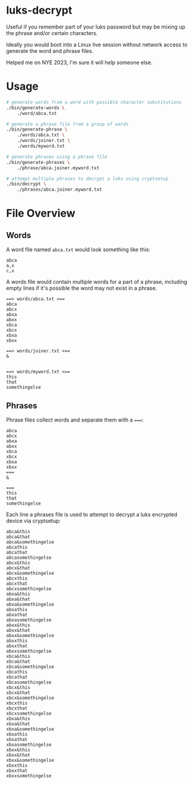 # luks-decrypt

Useful if you remember part of your luks password but may be mixing up the phrase and/or certain characters.

Ideally you would boot into a Linux live session without network access to generate the word and phrase files.

Helped me on NYE 2023, I'm sure it will help someone else.

# Usage

```bash
# generate words from a word with possible character substitutions
./bin/generate-words \
    ./word/abca.txt

# generate a phrase file from a group of words
./bin/generate-phrase \
    ./words/abca.txt \
    ./words/joiner.txt \
    ./words/myword.txt

# generate phrases using a phrase file
./bin/generate-phrases \
    ./phrase/abca.joiner.myword.txt

# attempt multiple phrases to decrypt a luks using cryptsetup
./bin/decrypt \
    ./phrases/abca.joiner.myword.txt
```

# File Overview

## Words

A word file named `abca.txt` would look something like this:

```
abca
a,x
c,x
```

A words file would contain multiple words for a part of a phrase, including empty lines if it's possible the word may not exist in a phrase.

```
==> words/abca.txt <==
abca
abcx
abxa
abxx
xbca
xbcx
xbxa
xbxx

==> words/joiner.txt <==
&


==> words/myword.txt <==
this
that
somethingelse
```

## Phrases

Phrase files collect words and separate them with a `===`:

```
abca
abcx
abxa
abxx
xbca
xbcx
xbxa
xbxx
===
&

===
this
that
somethingelse
```

Each line a phrases file is used to attempt to decrypt a luks encrypted device via cryptsetup:

```
abca&this
abca&that
abca&somethingelse
abcathis
abcathat
abcasomethingelse
abcx&this
abcx&that
abcx&somethingelse
abcxthis
abcxthat
abcxsomethingelse
abxa&this
abxa&that
abxa&somethingelse
abxathis
abxathat
abxasomethingelse
abxx&this
abxx&that
abxx&somethingelse
abxxthis
abxxthat
abxxsomethingelse
xbca&this
xbca&that
xbca&somethingelse
xbcathis
xbcathat
xbcasomethingelse
xbcx&this
xbcx&that
xbcx&somethingelse
xbcxthis
xbcxthat
xbcxsomethingelse
xbxa&this
xbxa&that
xbxa&somethingelse
xbxathis
xbxathat
xbxasomethingelse
xbxx&this
xbxx&that
xbxx&somethingelse
xbxxthis
xbxxthat
xbxxsomethingelse
```